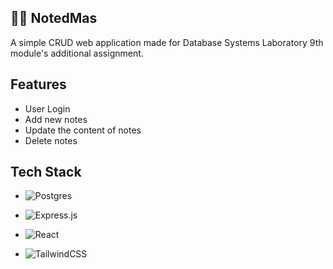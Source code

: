 ## ✍🏻 NotedMas

A simple CRUD web application made for Database Systems Laboratory 9th module's additional assignment.


## Features

- User Login
- Add new notes
- Update the content of notes
- Delete notes

## Tech Stack
- ![Postgres](https://img.shields.io/badge/postgres-%23316192.svg?style=for-the-badge&logo=postgresql&logoColor=white) 

- ![Express.js](https://img.shields.io/badge/express.js-%23404d59.svg?style=for-the-badge&logo=express&logoColor=%2361DAFB) 

- ![React](https://img.shields.io/badge/react-%2320232a.svg?style=for-the-badge&logo=react&logoColor=%2361DAFB) 

- ![TailwindCSS](https://img.shields.io/badge/tailwindcss-%2338B2AC.svg?style=for-the-badge&logo=tailwind-css&logoColor=white)

